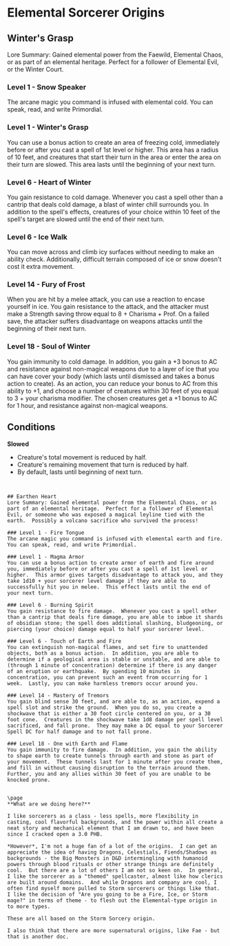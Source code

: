 # Elemental Sorcerer Origins




## Winter's Grasp
Lore Summary: Gained elemental power from the Faewild, Elemental Chaos, or as part of an elemental heritage.  Perfect for a follower of Elemental Evil, or the Winter Court.


### Level 1 - Snow Speaker
The arcane magic you command is infused with elemental cold.  You can speak, read, and write Primordial.

### Level 1 - Winter's Grasp 
You can use a bonus action to create an area of freezing cold, immediately before or after you cast a spell of 1st level or higher.  This area has a radius of 10 feet, and creatures that start their turn in the area or enter the area on their turn are slowed.  This area lasts until the beginning of your next turn.

### Level 6 - Heart of Winter 
You gain resistance to cold damage.  Whenever you cast a spell other than a cantrip that deals cold damage, a blast of winter chill surrounds you.  In addition to the spell's effects, creatures of your choice within 10 feet of the spell's target are slowed until the end of their next turn.

### Level 6 - Ice Walk
You can move across and climb icy surfaces without needing to make an ability check. Additionally, difficult terrain composed of ice or snow doesn't cost it extra movement.

### Level 14 - Fury of Frost 
When you are hit by a melee attack, you can use a reaction to encase yourself in ice.  You gain resistance to the attack, and the attacker must make a Strength saving throw equal to 8 + Charisma + Prof.  On a failed save, the attacker suffers disadvantage on weapons attacks until the beginning of their next turn.

### Level 18 - Soul of Winter 
You gain immunity to cold damage.  In addition, you gain a +3 bonus to AC and resistance against non-magical weapons due to a layer of ice that you can have cover your body (which lasts until dismissed and takes a bonus action to create).   As an action, you can reduce your bonus to AC from this ability to +1, and choose a number of creatures within 30 feet of you equal to 3 + your charisma modifier.  The chosen creatures get a +1 bonus to AC for 1 hour, and resistance against non-magical weapons. 

## Conditions
**Slowed**

* Creature's total movement is reduced by half.
* Creature's remaining movement that turn is reduced by half.
* By default, lasts until beginning of next turn.


```


## Earthen Heart
Lore Summary: Gained elemental power from the Elemental Chaos, or as part of an elemental heritage.  Perfect for a follower of Elemental Evil, or someone who was exposed a magical leyline tied with the earth.  Possibly a volcano sacrifice who survived the process!

### Level 1 - Fire Tongue 
The arcane magic you command is infused with elemental earth and fire.  You can speak, read, and write Primordial.

### Level 1 - Magma Armor 
You can use a bonus action to create armor of earth and fire around you, immediately before or after you cast a spell of 1st level or higher.  This armor gives targets disadvantage to attack you, and they take 1d10 + your sorcerer level damage if they are able to successfully hit you in melee.  This effect lasts until the end of your next turn.

### Level 6 - Burning Spirit 
You gain resistance to fire damage.  Whenever you cast a spell other than a cantrip that deals fire damage, you are able to imbue it shards of obsidian stone; the spell does additional slashing, bludgeoning, or piercing (your choice) damage equal to half your sorcerer level.

### Level 6 - Touch of Earth and Fire 
You can extinguish non-magical flames, and set fire to unattended objects, both as a bonus action.  In addition, you are able to determine if a geological area is stable or unstable, and are able to (through 1 minute of concentration) determine if there is any danger of an eruption or earthquake.  By spending 10 minutes in concentration, you can prevent such an event from occurring for 1 week.  Lastly, you can make harmless tremors occur around you.

### Level 14 - Mastery of Tremors 
You gain blind sense 30 feet, and are able to, as an action, expend a spell slot and strike the ground.  When you do so, you create a shockwave that is either a 30 foot circle centered on you, or a 30 foot cone.  Creatures in the shockwave take 1d8 damage per spell level sacrificed, and fall prone.  They may make a DC equal to your Sorcerer Spell DC for half damage and to not fall prone.

### Level 18 - One with Earth and Flame 
You gain immunity to fire damage.  In addition, you gain the ability to shape earth to create tunnels through earth and stone as part of your movement.  These tunnels last for 1 minute after you create them, and fill in without causing disruption to the terrain around them.  Further, you and any allies within 30 feet of you are unable to be knocked prone.


\page
**What are we doing here?**  

I like sorcerers as a class - less spells, more flexibility in casting, cool flavorful backgrounds, and the power within all create a neat story and mechanical element that I am drawn to, and have been since I cracked open a 3.0 PHB.

*However*, I'm not a huge fan of a lot of the origins.  I can get an appreciate the idea of having Dragons, Celestials, Fiends/Shadows as backgrounds - the Big Monsters in D&D intermingling with humanoid powers through blood rituals or other strange things are definitely cool.  But there are a lot of others I am not so keen on.  In general, I like the sorcerer as a "themed" spellcaster, almost like how clerics are built around domains.  And while Dragons and company are cool, I often find myself more pulled to Storm sorcerers or things like that.  I like the decision of "Are you going to be a Fire, Ice, or Storm mage?" in terms of theme - to flesh out the Elemental-type origin in to more types.

These are all based on the Storm Sorcery origin.

I also think that there are more supernatural origins, like Fae - but that is another doc.

